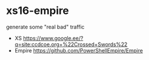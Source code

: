 # xs16-empire

generate some "real bad" traffic

* XS https://www.google.ee/?q=site:ccdcoe.org+%22Crossed+Swords%22
* Empire https://github.com/PowerShellEmpire/Empire
 

